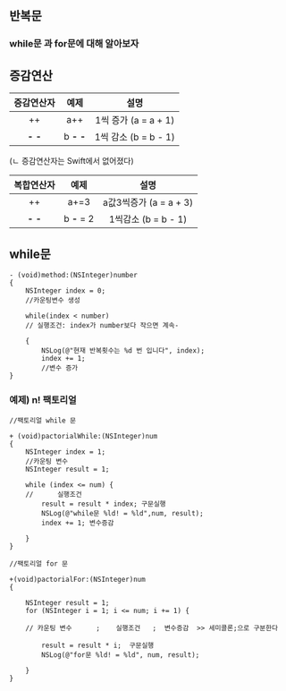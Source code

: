 ## 반복문

### while문 과 for문에 대해 알아보자
## 증감연산

|증감연산자|예제|설명|
|:---:|:---:|:---:|
|++| a++|1씩 증가 (a = a + 1)|     
|**- -**|b **- -**|1씩 감소 (b = b - 1)|
(ㄴ 증감연산자는 Swift에서 없어졌다)

|복합연산자|예제|설명|
|:---:|:---:|:---:|
|++| a+=3|a값3씩증가 (a = a + 3)|
|**- -**|b **-** = 2 |1씩감소 (b = b - 1)|

## while문

```objc
- (void)method:(NSInteger)number
{
	NSInteger index = 0;
	//카운팅변수 생성
	
	while(index < number) 
	// 실행조건: index가 number보다 작으면 계속-

	{ 
		NSLog(@"현재 반복횟수는 %d 번 입니다", index);
		index += 1;
		//변수 증가	
}

```



### 예제) n! 팩토리얼

```objc
//팩토리얼 while 문

+ (void)pactorialWhile:(NSInteger)num
{
    NSInteger index = 1;
    //카운팅 변수
    NSInteger result = 1;
    
    while (index <= num) {
    //      실행조건  
        result = result * index; 구문실행
        NSLog(@"while문 %ld! = %ld",num, result);
        index += 1; 변수증감
        
    }
}

```


```objc
//팩토리얼 for 문

+(void)pactorialFor:(NSInteger)num
{
    
    NSInteger result = 1;
    for (NSInteger i = 1; i <= num; i += 1) {
    
    // 카운팅 변수      ;    실행조건   ;  변수증감  >> 세미콜론;으로 구분한다
        
        result = result * i;  구문실행
        NSLog(@"for문 %ld! = %ld", num, result);
        
    }
}

```



